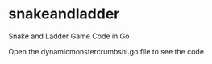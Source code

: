 # snakeandladder
Snake and Ladder Game Code in Go

Open the dynamicmonstercrumbsnl.go file to see the code
